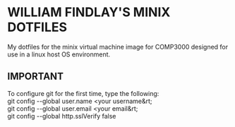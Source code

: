 <h1> WILLIAM FINDLAY'S MINIX DOTFILES </h1>

<p>
  My dotfiles for the minix virtual machine image for COMP3000 designed for use in a linux host OS environment.
</p>

<h2>IMPORTANT</h2>
<p>
  To configure git for the first time, type the following:<br/>
  git config --global user.name &lt;your username&rt;<br/>
  git config --global user.email &lt;your email&rt;<br/>
  git config --global http.sslVerify false<br/>
</p>
